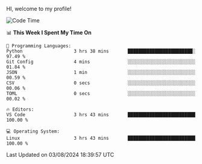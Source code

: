 HI, welcome to my profile!
<!--START_SECTION:waka-->
![Code Time](http://img.shields.io/badge/Code%20Time-1%2C869%20hrs%2011%20mins-blue)

📊 **This Week I Spent My Time On** 

```text
💬 Programming Languages: 
Python                   3 hrs 38 mins       ████████████████████████░   97.49 % 
Git Config               4 mins              ░░░░░░░░░░░░░░░░░░░░░░░░░   01.84 % 
JSON                     1 min               ░░░░░░░░░░░░░░░░░░░░░░░░░   00.59 % 
CSV                      0 secs              ░░░░░░░░░░░░░░░░░░░░░░░░░   00.06 % 
TOML                     0 secs              ░░░░░░░░░░░░░░░░░░░░░░░░░   00.02 % 

🔥 Editors: 
VS Code                  3 hrs 43 mins       █████████████████████████   100.00 % 

💻 Operating System: 
Linux                    3 hrs 43 mins       █████████████████████████   100.00 % 
```


 Last Updated on 03/08/2024 18:39:57 UTC
<!--END_SECTION:waka-->
